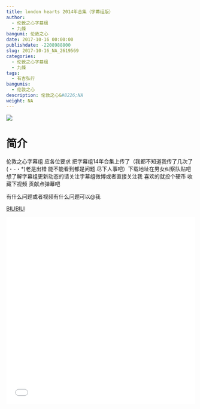 ```yaml
---
title: london hearts 2014年合集（字幕组版）
author: 
  - 伦敦之心字幕组
  - 九條
bangumi: 伦敦之心
date: 2017-10-16 00:00:00
publishdate: -2208988800
slug: 2017-10-16_NA_2619569
categories: 
  - 伦敦之心字幕组
  - 九條
tags: 
  - 有吉弘行
bangumis: 
  - 伦敦之心
description: 伦敦之心&#8226;NA
weight: NA
---
```


![](https://i.imgur.com/zOfEXZQ.jpg)

# 简介  
伦敦之心字幕组 应各位要求 把字幕组14年合集上传了（我都不知道我传了几次了(・-・*)老是出错  能不能看到都是问题 尽下人事吧）下载地址在男女纠察队贴吧 想了解字幕组更新动态的请关注字幕组微博或者直接关注我 喜欢的就投个硬币 收藏下视频 贡献点弹幕吧


有什么问题或者视频有什么问题可以@我

  [BILIBILI](https://www.bilibili.com/video/av2619569/)


  <iframe src="//www.bilibili.com/html/html5player.html?cid=9348659&aid=2619569" width="100%" height="500" frameborder="0" allowfullscreen="allowfullscreen"></iframe>
